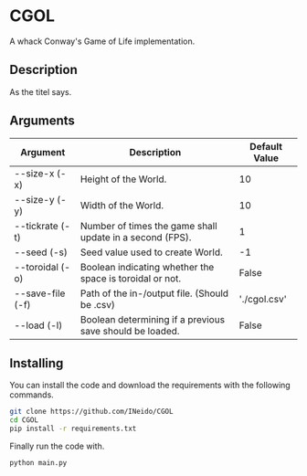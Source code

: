 # CGOL

A whack Conway's Game of Life implementation.

## Description

As the titel says.

## Arguments

| Argument | Description | Default Value |
| ------ | ------ | ------ |
| --size-x (-x) | Height of the World. | 10 |
| --size-y (-y) | Width of the World. | 10 |
| --tickrate (-t) | Number of times the game shall update in a second (FPS). | 1 |
| --seed (-s) | Seed value used to create World. | -1 |
| --toroidal (-o) | Boolean indicating whether the space is toroidal or not. | False |
| --save-file (-f) | Path of the in-/output file. (Should be .csv) | './cgol.csv' |
| --load (-l) | Boolean determining if a previous save should be loaded. | False |

## Installing

You can install the code and download the requirements with the following commands.
```bash
git clone https://github.com/INeido/CGOL
cd CGOL
pip install -r requirements.txt
```
Finally run the code with.
```bash
python main.py
```